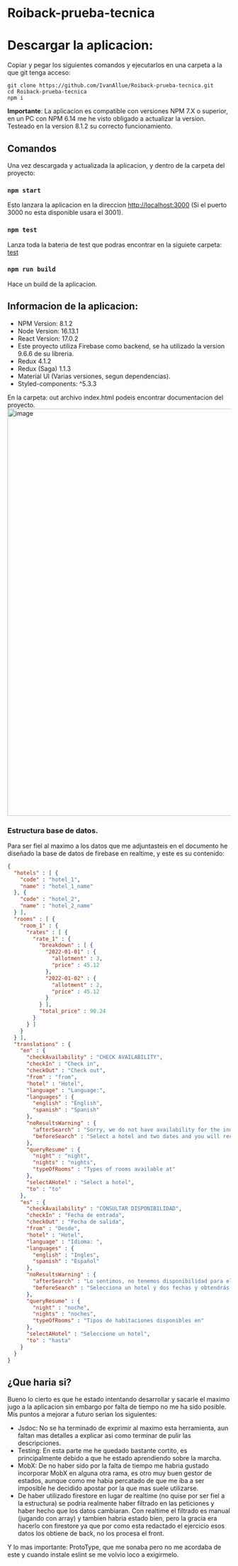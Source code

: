 
# Roiback-prueba-tecnica
# Descargar la aplicacion:
Copiar y pegar los siguientes comandos y ejecutarlos en una carpeta a la que git tenga acceso:
```
git clone https://github.com/IvanAllue/Roiback-prueba-tecnica.git
cd Roiback-prueba-tecnica
npm i
```
**Importante**: La aplicacion es compatible con versiones NPM 7.X o superior, en un PC con NPM 6.14 me he visto obligado a actualizar la version. Testeado en la version 8.1.2 su correcto funcionamiento.

## Comandos

Una vez descargada y actualizada la aplicacion, y dentro de la carpeta del proyecto:

### `npm start`

Esto lanzara la aplicacion en la direccion [http://localhost:3000](http://localhost:3000) (Si el puerto 3000 no esta disponible usara el 3001).

### `npm test`

Lanza toda la bateria de test que podras encontrar en la siguiete carpeta: [test](https://github.com/IvanAllue/Roiback-prueba-tecnica/tree/main/src/shared/test)

### `npm run build`

Hace un build de la aplicacion.

## Informacion de la aplicacion: 
- NPM Version: 8.1.2
- Node Version: 16.13.1
- React Version: 17.0.2
- Este proyecto utiliza Firebase como backend, se ha utilizado la version 9.6.6 de su libreria.
- Redux 4.1.2
- Redux (Saga) 1.1.3
- Material UI (Varias versiones, segun dependencias).
- Styled-components: ^5.3.3

En la carpeta: out archivo index.html podeis encontrar documentacion del proyecto.
<img width="920" alt="image" src="https://user-images.githubusercontent.com/50440904/155393028-6843fcb7-4229-4c0c-aa08-214cf95f3851.png">


### Estructura base de datos.
Para ser fiel al maximo a los datos que me adjuntasteis en el documento he diseñado la base de datos de firebase en realtime, y este es su contenido:
```json
{
  "hotels" : [ {
    "code" : "hotel_1",
    "name" : "hotel_1_name"
  }, {
    "code" : "hotel_2",
    "name" : "hotel_2_name"
  } ],
  "rooms" : [ {
    "room_1" : {
      "rates" : [ {
        "rate_1" : {
          "breakdown" : [ {
            "2022-01-01" : {
              "allotment" : 3,
              "price" : 45.12
            },
            "2022-01-02" : {
              "allotment" : 2,
              "price" : 45.12
            }
          } ],
          "total_price" : 90.24
        }
      } ]
    }
  } ],
  "translations" : {
    "en" : {
      "checkAvailability" : "CHECK AVAILABILITY",
      "checkIn" : "Check in",
      "checkOut" : "Check out",
      "from" : "from",
      "hotel" : "Hotel",
      "language" : "Language:",
      "languages" : {
        "english" : "English",
        "spanish" : "Spanish"
      },
      "noResultsWarning" : {
        "afterSearch" : "Sorry, we do not have availability for the indicated hotel on the selected dates, please try again with a new search.",
        "beforeSearch" : "Select a hotel and two dates and you will receive magical results"
      },
      "queryResume" : {
        "night" : "night",
        "nights" : "nights",
        "typeOfRooms" : "Types of rooms available at"
      },
      "selectAHotel" : "Select a hotel",
      "to" : "to"
    },
    "es" : {
      "checkAvailability" : "CONSULTAR DISPONIBILIDAD",
      "checkIn" : "Fecha de entrada",
      "checkOut" : "Fecha de salida",
      "from" : "Desde",
      "hotel" : "Hotel",
      "language" : "Idioma: ",
      "languages" : {
        "english" : "Ingles",
        "spanish" : "Español"
      },
      "noResultsWarning" : {
        "afterSearch" : "Lo sentimos, no tenemos disponibilidad para el hotel indicado en las fechas seleccionadas, intente nuevamente con una nueva búsqueda.",
        "beforeSearch" : "Selecciona un hotel y dos fechas y obtendrás resultados mágicos"
      },
      "queryResume" : {
        "night" : "noche",
        "nights" : "noches",
        "typeOfRooms" : "Tipos de habitaciones disponibles en"
      },
      "selectAHotel" : "Seleccione un hotel",
      "to" : "hasta"
    }
  }
}
```

## ¿Que haria si?
Bueno lo cierto es que he estado intentando desarrollar y sacarle el maximo jugo a la aplicacion sin embargo por falta de tiempo no me ha sido posible. Mis puntos a mejorar a futuro serian los siguientes:
- Jsdoc: No se ha terminado de exprimir al maximo esta herramienta, aun faltan mas detalles a explicar asi como terminar de pulir las descripciones.
- Testing: En esta parte me he quedado bastante cortito, es principalmente debido a que he estado aprendiendo sobre la marcha.
- MobX: De no haber sido por la falta de tiempo me habria gustado incorporar MobX en alguna otra rama, es otro muy buen gestor de estados, aunque como me habia percatado de que me iba a ser imposible he decidido apostar por la que mas suele utilizarse.
- De haber utilizado firestore en lugar de realtime (no quise por ser fiel a la estructura) se podria realmente haber filtrado en las peticiones y haber hecho que los datos cambiaran. Con realtime el filtrado es manual (jugando con array) y tambien habria estado bien, pero la gracia era hacerlo con firestore ya que por como esta redactado el ejercicio esos datos los obtiene de back, no los procesa el front.

Y lo mas importante: ProtoType, que me sonaba pero no me acordaba de este y cuando instale eslint se me volvio loco a exigirmelo.
